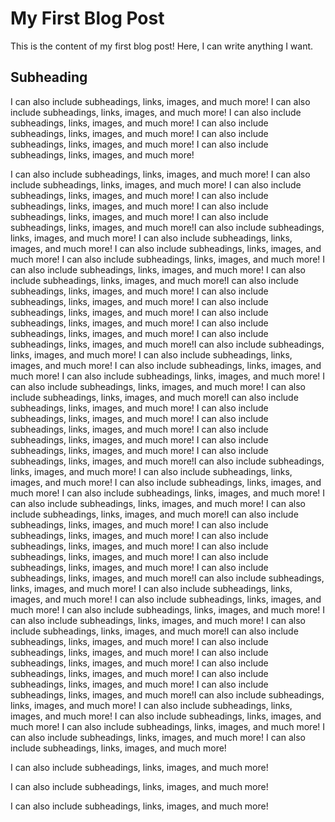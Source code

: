 # My First Blog Post

This is the content of my first blog post! Here, I can write anything I want.

## Subheading

I can also include subheadings, links, images, and much more!
I can also include subheadings, links, images, and much more!
I can also include subheadings, links, images, and much more!
I can also include subheadings, links, images, and much more!
I can also include subheadings, links, images, and much more!
I can also include subheadings, links, images, and much more!

I can also include subheadings, links, images, and much more!
I can also include subheadings, links, images, and much more!
I can also include subheadings, links, images, and much more!
I can also include subheadings, links, images, and much more!
I can also include subheadings, links, images, and much more!
I can also include subheadings, links, images, and much more!I can also include subheadings, links, images, and much more!
I can also include subheadings, links, images, and much more!
I can also include subheadings, links, images, and much more!
I can also include subheadings, links, images, and much more!
I can also include subheadings, links, images, and much more!
I can also include subheadings, links, images, and much more!I can also include subheadings, links, images, and much more!
I can also include subheadings, links, images, and much more!
I can also include subheadings, links, images, and much more!
I can also include subheadings, links, images, and much more!
I can also include subheadings, links, images, and much more!
I can also include subheadings, links, images, and much more!I can also include subheadings, links, images, and much more!
I can also include subheadings, links, images, and much more!
I can also include subheadings, links, images, and much more!
I can also include subheadings, links, images, and much more!
I can also include subheadings, links, images, and much more!
I can also include subheadings, links, images, and much more!I can also include subheadings, links, images, and much more!
I can also include subheadings, links, images, and much more!
I can also include subheadings, links, images, and much more!
I can also include subheadings, links, images, and much more!
I can also include subheadings, links, images, and much more!
I can also include subheadings, links, images, and much more!I can also include subheadings, links, images, and much more!
I can also include subheadings, links, images, and much more!
I can also include subheadings, links, images, and much more!
I can also include subheadings, links, images, and much more!
I can also include subheadings, links, images, and much more!
I can also include subheadings, links, images, and much more!I can also include subheadings, links, images, and much more!
I can also include subheadings, links, images, and much more!
I can also include subheadings, links, images, and much more!
I can also include subheadings, links, images, and much more!
I can also include subheadings, links, images, and much more!
I can also include subheadings, links, images, and much more!I can also include subheadings, links, images, and much more!
I can also include subheadings, links, images, and much more!
I can also include subheadings, links, images, and much more!
I can also include subheadings, links, images, and much more!
I can also include subheadings, links, images, and much more!
I can also include subheadings, links, images, and much more!I can also include subheadings, links, images, and much more!
I can also include subheadings, links, images, and much more!
I can also include subheadings, links, images, and much more!
I can also include subheadings, links, images, and much more!
I can also include subheadings, links, images, and much more!
I can also include subheadings, links, images, and much more!I can also include subheadings, links, images, and much more!
I can also include subheadings, links, images, and much more!
I can also include subheadings, links, images, and much more!
I can also include subheadings, links, images, and much more!
I can also include subheadings, links, images, and much more!
I can also include subheadings, links, images, and much more!










I can also include subheadings, links, images, and much more!













I can also include subheadings, links, images, and much more!

















I can also include subheadings, links, images, and much more!
